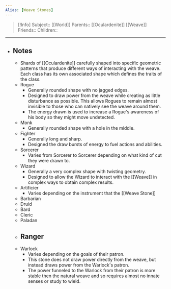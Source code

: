 ```yaml
---
Alias: [Weave Stones]
---
```

> [!Info]
> Subject:: [[World]]
> Parents:: [[Oculardenite]] [[Weave]]
> Friends:: 
> Children:: 
---
- ## Notes
	- Shards of [[Oculardenite]] carefully shaped into specific geometric patterns that produce different ways of interacting with the weave. Each class has its own associated shape which defines the traits of the class.
	-  Rogue
		- Generally rounded shape with no jagged edges.
		- Designed to draw power from the weave while creating as little disturbance as possible. This allows Rogues to remain almost invisible to those who can natively see the weave around them.
		- The energy drawn is used to increase a Rogue's awareness of his body so they might move undetected. 
	- Monk
		- Generally rounded shape with a hole in the middle.
	- Fighter
		- Generally long and sharp.
		- Designed the draw bursts of energy to fuel actions and abilities.
	- Sorcerer
		- Varies from Sorcerer to Sorcerer depending on what kind of cut they were drawn to.
	- Wizard
		- Generally a very complex shape with twisting geometry.
		- Designed to allow the Wizard to interact with the [[Weave]] in complex ways to obtain complex results.
	- Artificier
		- Varies depending on the instrument that the [[Weave Stone]]
	- Barbarian
	- Druid
	- Bard
	- Cleric
	- Paladan
	- Ranger
		- 
	- Warlock
		- Varies depending on the goals of their patron.
		- This stone does not draw power directly from the weave, but instead draws power from the Warlock's patron. 
		- The power funneled to the Warlock from their patron is more stable then the natural weave and so requires almost no innate senses or study to wield.